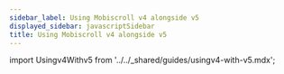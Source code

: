 ```yaml
---
sidebar_label: Using Mobiscroll v4 alongside v5
displayed_sidebar: javascriptSidebar
title: Using Mobiscroll v4 alongside v5
---
```


import Usingv4Withv5 from '../../_shared/guides/usingv4-with-v5.mdx';

<Usingv4Withv5 />